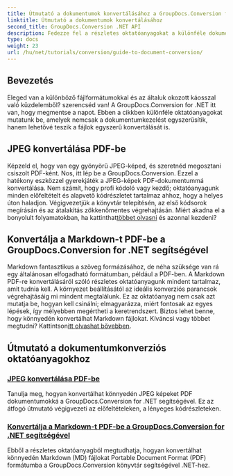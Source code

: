 ```yaml
---
title: Útmutató a dokumentumok konvertálásához a GroupDocs.Conversion for .NET használatával
linktitle: Útmutató a dokumentumok konvertálásához
second_title: GroupDocs.Conversion .NET API
description: Fedezze fel a részletes oktatóanyagokat a különféle dokumentumformátumok konvertálásához a GroupDocs.Conversion for .NET használatával, és egyszerűsítse fájlkezelési folyamatát.
type: docs
weight: 23
url: /hu/net/tutorials/conversion/guide-to-document-conversion/
---
```

## Bevezetés

Eleged van a különböző fájlformátumokkal és az általuk okozott káosszal való küzdelemből? szerencséd van! A GroupDocs.Conversion for .NET itt van, hogy megmentse a napot. Ebben a cikkben különféle oktatóanyagokat mutatunk be, amelyek nemcsak a dokumentumkezelést egyszerűsítik, hanem lehetővé teszik a fájlok egyszerű konvertálását is.

## JPEG konvertálása PDF-be

 Képzeld el, hogy van egy gyönyörű JPEG-képed, és szeretnéd megosztani csiszolt PDF-ként. Nos, itt lép be a GroupDocs.Conversion. Ezzel a hatékony eszközzel gyerekjáték a JPEG-képek PDF-dokumentummá konvertálása. Nem számít, hogy profi kódoló vagy kezdő; oktatóanyagunk minden előfeltételt és alapvető kódrészletet tartalmaz ahhoz, hogy a helyes úton haladjon. Végigvezetjük a könyvtár telepítésén, az első kódsorok megírásán és az átalakítás zökkenőmentes végrehajtásán. Miért akadna el a bonyolult folyamatokban, ha kattinthat[többet olvasni](./converting-jpeg-to-pdf/) és azonnal kezdeni?

## Konvertálja a Markdown-t PDF-be a GroupDocs.Conversion for .NET segítségével

 Markdown fantasztikus a szöveg formázásához, de néha szüksége van rá egy általánosan elfogadható formátumban, például a PDF-ben. A Markdown PDF-re konvertálásáról szóló részletes oktatóanyagunk mindent tartalmaz, amit tudnia kell. A környezet beállításától az ideális konverziós parancsok végrehajtásáig mi mindent megtalálunk. Ez az oktatóanyag nem csak azt mutatja be, hogyan kell csinálni; elmagyarázza, miért fontosak az egyes lépések, így mélyebben megértheti a keretrendszert. Biztos lehet benne, hogy könnyedén konvertálhat Markdown fájlokat. Kíváncsi vagy többet megtudni? Kattintson[itt olvashat bővebben](./convert-markdown-to-pdf/).

## Útmutató a dokumentumkonverziós oktatóanyagokhoz
### [JPEG konvertálása PDF-be](./converting-jpeg-to-pdf/)
Tanulja meg, hogyan konvertálhat könnyedén JPEG képeket PDF dokumentumokká a GroupDocs.Conversion for .NET segítségével. Ez az átfogó útmutató végigvezeti az előfeltételeken, a lényeges kódrészleteken.
### [Konvertálja a Markdown-t PDF-be a GroupDocs.Conversion for .NET segítségével](./convert-markdown-to-pdf/)
Ebből a részletes oktatóanyagból megtudhatja, hogyan konvertálhat könnyedén Markdown (MD) fájlokat Portable Document Format (PDF) formátumba a GroupDocs.Conversion könyvtár segítségével .NET-hez.